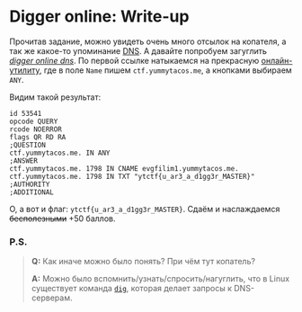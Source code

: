 # Digger online: Write-up

Прочитав задание, можно увидеть очень много отсылок на копателя, а так же какое-то упоминание
 [DNS][dns]. А давайте попробуем загуглить [_digger online dns_][lmgtfy]. По первой ссылке 
 натыкаемся на прекрасную [онлайн-утилиту][dig-online], где в поле `Name` пишем `ctf.yummytacos.me`,
 а кнопками выбираем `ANY`.
 
Видим такой результат:
```
id 53541
opcode QUERY
rcode NOERROR
flags QR RD RA
;QUESTION
ctf.yummytacos.me. IN ANY
;ANSWER
ctf.yummytacos.me. 1798 IN CNAME evgfilim1.yummytacos.me.
ctf.yummytacos.me. 1798 IN TXT "ytctf{u_ar3_a_d1gg3r_MASTER}"
;AUTHORITY
;ADDITIONAL
```

О, а вот и флаг: `ytctf{u_ar3_a_d1gg3r_MASTER}`. Сдаём и наслаждаемся ~~бесполезными~~ +50 баллов.

### P.S.
> **Q:** Как иначе можно было понять? При чём тут копатель?
> 
> **A:** Можно было вспомнить/узнать/спросить/нагуглить, что в Linux существует команда [`dig`][dig],
> которая делает запросы к DNS-серверам.

[dns]: https://ru.wikipedia.org/wiki/DNS
[lmgtfy]: https://www.google.com/search?q=digger+online+dns
[dig-online]: https://toolbox.googleapps.com/apps/dig/
[dig]: https://ru.wikipedia.org/wiki/Dig
